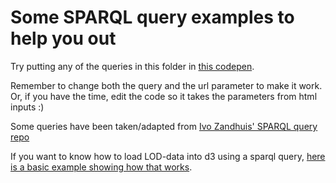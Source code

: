 # Some SPARQL query examples to help you out

Try putting any of the queries in this folder in [this codepen](https://codepen.io/Razpudding/pen/LKMbwZ).

Remember to change both the query and the url parameter to make it work. Or, if you have the time, edit the code so it takes the parameters from html inputs :)

Some queries have been taken/adapted from [Ivo Zandhuis' SPARQL query repo](https://github.com/ivozandhuis/SPARQL-queries)

If you want to know how to load LOD-data into d3 using a sparql query, [here is a basic example showing how that works](https://beta.vizhub.com/Razpudding/2b231e4f093b411bbb259115019e02ea).